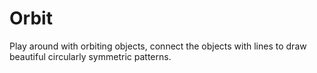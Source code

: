# Orbit
Play around with orbiting objects, connect the objects with lines to draw beautiful circularly symmetric patterns.
